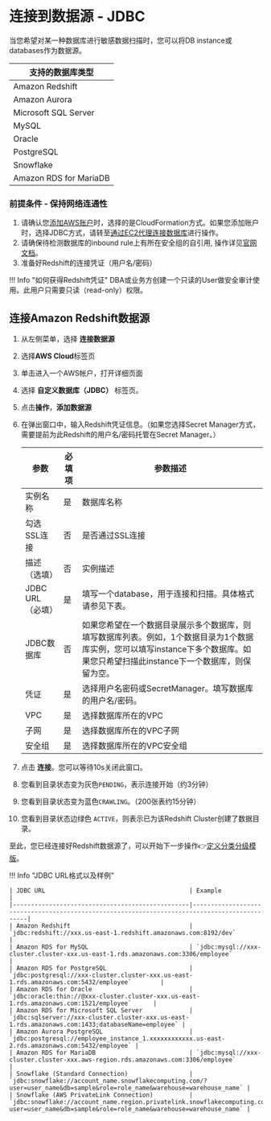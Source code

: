 # 连接到数据源 - JDBC

当您希望对某一种数据库进行敏感数据扫描时，您可以将DB instance或databases作为数据源。

| 支持的数据库类型      |
|-----------------------|
| Amazon Redshift       |
| Amazon Aurora         |
| Microsoft SQL Server  |
| MySQL                 |
| Oracle                |
| PostgreSQL            |
| Snowflake             |
| Amazon RDS for MariaDB|

### 前提条件 - 保持网络连通性
1. 请确认您[添加AWS账户](data-source.md)时，选择的是CloudFormation方式。如果您添加账户时，选择JDBC方式，请转至[通过EC2代理连接数据库](data-catalog-create-jdbc-database-proxy.md)进行操作。
2. 请确保待检测数据库的inbound rule上有所在安全组的自引用, 操作详见[官网文档](https://docs.aws.amazon.com/glue/latest/dg/setup-vpc-for-glue-access.html)。
3. 准备好Redshift的连接凭证（用户名/密码）

!!! Info "如何获得Redshift凭证"
    DBA或业务方创建一个只读的User做安全审计使用。此用户只需要只读（read-only）权限。

## 连接Amazon Redshift数据源
1. 从左侧菜单，选择 **连接数据源** 
2. 选择**AWS Cloud**标签页
3. 单击进入一个AWS帐户，打开详细页面
4. 选择 **自定义数据库（JDBC）** 标签页。
5. 点击**操作**，**添加数据源**
6. 在弹出窗口中，输入Redshift凭证信息。（如果您选择Secret Manager方式，需要提前为此Redshift的用户名/密码托管在Secret Manager。）
 
    | 参数               | 必填项  | 参数描述                                                                                                               |
    |-------------------|--------|--------------------------------------------------------------------------------------------------------------------|
    | 实例名称            | 是      | 数据库名称                                                                                                           |
    | 勾选SSL连接         | 否      | 是否通过SSL连接                                                                                                         |
    | 描述（选填）         | 否      | 实例描述                                                                                                               |
    | JDBC URL（必填）    | 是      | 填写一个database，用于连接和扫描。具体格式请参见下表。|
    | JDBC数据库   | 否      | 如果您希望在一个数据目录展示多个数据库，则填写数据库列表。例如，1个数据目录为1个数据库实例，您可以填写instance下多个数据库。如果您只希望扫描此instance下一个数据库，则保留为空。 |
    | 凭证               | 是      | 选择用户名密码或SecretManager。填写数据库的用户名/密码。 |
    | VPC  | 是      | 选择数据库所在的VPC |                          
    | 子网  | 是      | 选择数据库所在的VPC子网 | 
    | 安全组  | 是      | 选择数据库所在的VPC安全组 |   

7. 点击 **连接**。您可以等待10s关闭此窗口。
8. 您看到目录状态变为灰色`PENDING`，表示连接开始（约3分钟）
9. 您看到目录状态变为蓝色`CRAWLING`。（200张表约15分钟）
10. 您看到目录状态边绿色 `ACTIVE`，则表示已为该Redshift Cluster创建了数据目录。

至此，您已经连接好Redshift数据源了，可以开始下一步操作👉[定义分类分级模版](data-identifiers.md)。


!!! Info "JDBC URL格式以及样例"

    | JDBC URL                                        | Example                                                                                      |
    |-------------------------------------------------|----------------------------------------------------------------------------------------------|
    | Amazon Redshift                                 | `jdbc:redshift://xxx.us-east-1.redshift.amazonaws.com:8192/dev`                              |
    | Amazon RDS for MySQL                            | `jdbc:mysql://xxx-cluster.cluster-xxx.us-east-1.rds.amazonaws.com:3306/employee`             |
    | Amazon RDS for PostgreSQL                       | `jdbc:postgresql://xxx-cluster.cluster-xxx.us-east-1.rds.amazonaws.com:5432/employee`        |
    | Amazon RDS for Oracle                           | `jdbc:oracle:thin://@xxx-cluster.cluster-xxx.us-east-1.rds.amazonaws.com:1521/employee`      |
    | Amazon RDS for Microsoft SQL Server             | `jdbc:sqlserver://xxx-cluster.cluster-xxx.us-east-1.rds.amazonaws.com:1433;databaseName=employee` |
    | Amazon Aurora PostgreSQL                        | `jdbc:postgresql://employee_instance_1.xxxxxxxxxxxx.us-east-2.rds.amazonaws.com:5432/employee` |
    | Amazon RDS for MariaDB                          | `jdbc:mysql://xxx-cluster.cluster-xxx.aws-region.rds.amazonaws.com:3306/employee`            |
    | Snowflake (Standard Connection)                 | `jdbc:snowflake://account_name.snowflakecomputing.com/?user=user_name&db=sample&role=role_name&warehouse=warehouse_name` |
    | Snowflake (AWS PrivateLink Connection)          | `jdbc:snowflake://account_name.region.privatelink.snowflakecomputing.com/?user=user_name&db=sample&role=role_name&warehouse=warehouse_name` |
